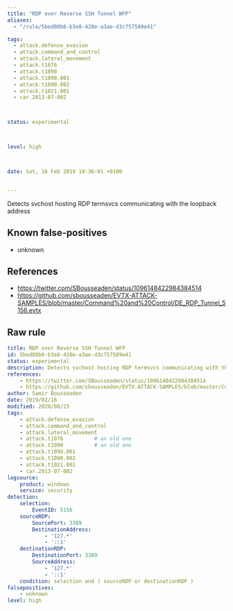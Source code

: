 ```yaml
---
title: "RDP over Reverse SSH Tunnel WFP"
aliases:
  - "/rule/5bed80b6-b3e8-428e-a3ae-d3c757589e41"

tags:
  - attack.defense_evasion
  - attack.command_and_control
  - attack.lateral_movement
  - attack.t1076
  - attack.t1090
  - attack.t1090.001
  - attack.t1090.002
  - attack.t1021.001
  - car.2013-07-002



status: experimental



level: high



date: Sat, 16 Feb 2019 19:36:01 +0100


---
```


Detects svchost hosting RDP termsvcs communicating with the loopback address

<!--more-->


## Known false-positives

* unknown



## References

* https://twitter.com/SBousseaden/status/1096148422984384514
* https://github.com/sbousseaden/EVTX-ATTACK-SAMPLES/blob/master/Command%20and%20Control/DE_RDP_Tunnel_5156.evtx


## Raw rule
```yaml
title: RDP over Reverse SSH Tunnel WFP
id: 5bed80b6-b3e8-428e-a3ae-d3c757589e41
status: experimental
description: Detects svchost hosting RDP termsvcs communicating with the loopback address
references:
    - https://twitter.com/SBousseaden/status/1096148422984384514
    - https://github.com/sbousseaden/EVTX-ATTACK-SAMPLES/blob/master/Command%20and%20Control/DE_RDP_Tunnel_5156.evtx
author: Samir Bousseaden
date: 2019/02/16
modified: 2020/08/23
tags:
    - attack.defense_evasion
    - attack.command_and_control
    - attack.lateral_movement
    - attack.t1076          # an old one
    - attack.t1090          # an old one
    - attack.t1090.001
    - attack.t1090.002
    - attack.t1021.001
    - car.2013-07-002
logsource:
    product: windows
    service: security
detection:
    selection:
        EventID: 5156
    sourceRDP:
        SourcePort: 3389
        DestinationAddress:
            - '127.*'
            - '::1'
    destinationRDP:
        DestinationPort: 3389
        SourceAddress:
            - '127.*'
            - '::1'
    condition: selection and ( sourceRDP or destinationRDP )
falsepositives:
    - unknown
level: high

```
